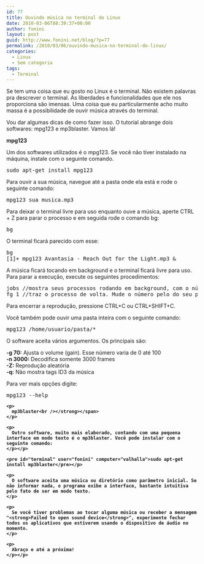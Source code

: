 ```yaml
---
id: 77
title: Ouvindo música no terminal do Linux
date: 2010-03-06T08:39:37+00:00
author: fonini
layout: post
guid: http://www.fonini.net/blog/?p=77
permalink: /2010/03/06/ouvindo-musica-no-terminal-do-linux/
categories:
  - Linux
  - Sem categoria
tags:
  - Terminal
---
```

Se tem uma coisa que eu gosto no Linux é o terminal. Não existem palavras pra descrever o terminal. As liberdades e funcionalidades que ele nos proporciona são imensas. Uma coisa que eu particularmente acho muito massa é a possibilidade de ouvir música através do terminal.

Vou dar algumas dicas de como fazer isso. O tutorial abrange dois softwares: mpg123 e mp3blaster. Vamos lá!

<span style="font-size: 14px;"><strong>mpg123<br /></strong></span>

Um dos softwares utilizados é o mpg123. Se você não tiver instalado na máquina, instale com o seguinte comando.</p> 

<pre id="terminal" user="fonini" computer="valhalla">sudo apt-get install mpg123</pre></p> 

Para ouvir a sua música, navegue até a pasta onde ela está e rode o seguinte comando:</p> 

<div class="terminal">
  <pre id="terminal" user="fonini" computer="valhalla">mpg123 sua_musica.mp3</pre></p> 
  
  <p>
    Para deixar o terminal livre para uso enquanto ouve a música, aperte CTRL + Z para parar o processo e em seguida rode o comando bg:
  </p></p> 
  
  <pre id="terminal" user="fonini" computer="valhalla">bg</pre></p> 
  
  <p>
    O terminal ficará parecido com esse:
  </p></p> 
  
  <pre id="terminal" user="fonini" computer="valhalla">bg
[1]+ mpg123 Avantasia - Reach Out for the Light.mp3 &</pre></p> 
  
  <p>
    A música ficará tocando em background e o terminal ficará livre para uso. Para parar a execução, execute os seguintes procedimentos:
  </p></p> 
  
  <pre id="terminal" user="fonini" computer="valhalla">jobs //mostra seus processos rodando em background, com o número de identificação
fg 1 //traz o processo de volta. Mude o número pelo do seu processo</pre></p> 
  
  <p>
    Para encerrar a reprodução, pressione CTRL+C ou CTRL+SHIFT+C.
  </p>
  
  <p>
  </p>
  
  <p>
    Você também pode ouvir uma pasta inteira com o seguinte comando:
  </p></p> 
  
  <pre id="terminal" user="fonini" computer="valhalla">mpg123 /home/usuario/pasta/*</pre></p> 
  
  <p>
    O software aceita vários argumentos. Os principais são:
  </p>
  
  <p>
    <strong>-g 70:</strong> Ajusta o volume (gain). Esse número varia de 0 até 100<br /> <strong>-n 3000:</strong> Decodifica somente 3000 frames<br /> <strong>-Z:</strong> Reprodução aleatória<br /> <strong>-q:</strong> Não mostra tags ID3 da música
  </p>
  
  <p>
    Para ver mais opções digite:
  </p></p> 
  
  <pre id="terminal" user="fonini" computer="valhalla">mpg123 --help</pre></p> 
  
  <p>
    <span style="font-size: 14px;"><strong></p> 
    
    <p>
      mp3blaster<br /></strong></span>
    </p>
    
    <p>
      Outro software, muito mais elaborado, contando com uma pequena interface em modo texto é o mp3blaster. Você pode instalar com o seguinte comando:
    </p></p> 
    
    <pre id="terminal" user="fonini" computer="valhalla">sudo apt-get install mp3blaster</pre></p> 
    
    <p>
      O software aceita uma música ou diretório como parâmetro inicial. Se não informar nada, o programa exibe a interface, bastante intuitiva pelo fato de ser em modo texto.
    </p>
    
    <p>
      Se você tiver problemas ao tocar alguma música ou receber a mensagem "<strong>Failed to open sound device</strong>", experimente fechar todos os aplicativos que estiverem usando o dispositivo de áudio no momento.
    </p>
    
    <p>
      Abraço e até a próxima!
    </p></p>